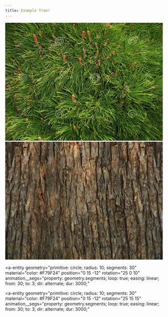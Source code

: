 ```yaml
---
title: Example Tree!
---
```


<script src="https://rawgit.com/ngokevin/aframe-animation-component/master/dist/aframe-animation-component.min.js"></script>
<script src="/a-frame-js/click-component.js"></script>
<script src="/a-frame-js/specifyPosition.js"></script>
<script src="/a-frame-js/randomDataPos.js"></script>
<!-- <script src="/a-frame-js/tree-geom.js"></script> -->

<!-- Working with .ply models -->
<script src="https://rawgit.com/donmccurdy/aframe-extras/v2.1.1/dist/aframe-extras.loaders.min.js"></script>
<!-- Entity generator -->
<script src="https://unpkg.com/aframe-entity-generator-component@^3.0.0/dist/aframe-entity-generator-component.min.js"></script>
<script src="https://unpkg.com/aframe-randomizer-components@^3.0.1/dist/aframe-randomizer-components.min.js"></script>
<script src="https://unpkg.com/aframe-layout-component@4.0.1/dist/aframe-layout-component.min.js"></script>

<script src="https://unpkg.com/aframe-template-component@^3.1.1/dist/aframe-template-component.min.js"></script>

<a-scene>
    <a-assets>
        <a-asset-item id="treePly" src="/assets/ply/tree-shelled.bake.ply"></a-asset-item>
        <a-mixin id="tree-color" material="color: green"></a-mixin>
        <a-mixin id="bark-color" material="color: #926239"></a-mixin>
        <a-mixin id="cube" geometry="primitive: box"></a-mixin>
        <!-- <img id="lime-green-picture" src="/images/textures/watercolor/lime-green-square.png"> -->
        <a-mixin id="limeCube" geometry="primitive: box" material="src: #lime-green-picture"></a-mixin>
        <a-mixin id="candle" geometry="primitive: sphere" light></a-mixin>
        <a-mixin id="baseTree" ply-model="src: #treePly" rotation="-90 0 0"
        random-spherical-position="radius: 4; startY: 95;"
        specify-position
        scale="0.05 0.05 0.05"></a-mixin>
        <a-mixin id="spinTree360"
        animation__rotate="property: rotation;
        dur: 6000;
        loop: true;
        easing: linear;
        from: -90 0 0;
        to: -90 360 0"></a-mixin>
        <a-entity id="shinyDoughnut" geometry="primitive: torus; radius: 2; radiusTubular: 0.2; arc: 360"
        material="color: #2eafac; roughness: 0; metalness: 1;"
        animation__rotate="property: rotation; loop: true; easing: linear; from: 0 0 0; to: 360 0 0;
        dur: 4000;"></a-entity>
        <img id="pine-needles-texture" src="/images/textures/pine-needles.jpg">
        <img id="bark-cylinder-texture" src="/images/textures/bark.jpg">
        <a-mixin id="tree-texture" material="src:#pine-needles-texture"></a-mixin>
        <a-mixin id="bark-texture" material="src:#bark-cylinder-texture"></a-mixin>
        <!-- <a-entity position="0 3 -4"> -->
        <script id="treeTemplate" type="html">
            <a-entity id="conicTree-${number}" position="${pos}">
                <a-cone mixin="tree-texture" radius-bottom="2" radius-top="0" height="2">
                    <a-cone mixin="tree-texture" radius-bottom="2" radius-top="0" position="0 -1   0"></a-cone>
                    <a-cone mixin="tree-texture" radius-bottom="2" radius-top="0" position="0 -1.5 0"></a-cone>
                    <!-- <a-cylinder mixin="bark-color" height="1" radius="0.5" position="0 -2.5 0"     ></a-cylinder> -->
                    <a-cylinder random-rotation="min: 0 0 0; max: 0 360 0" mixin="bark-texture" height="2" radius="0.5" position="0 -2.5 0"     ></a-cylinder>
                </a-cone>
            </a-entity>
        </script>
        <script id="boxesTemplate" type="html">
                <a-cone mixin="tree-color" radius-bottom="2" radius-top="0" position="0 -1   0" mergeTo="conicTree-${number}"></a-cone>
            <a-box color="${box1color}" position="-1 0 -5"></a-box>
            <a-box color="${box2color}" position="0 1 -5"></a-box>
            <a-box color="${box3color}" position="1 0 -5"></a-box>
        </script>
    </a-assets>
    <!-- Eventaully replace this, maybe with a photo of the Arb? THE ARB getting glitchier  and glitcher, ooooh! -->
  <!-- <a-sky src="https://image.shutterstock.com/z/stock-photo--degree-forest-panorama-107308361.jpg" rotation="0 -130 0"></a-sky> -->
  <a-sky src="/images/panoramas/manic-night/archway.jpg" rotation="0 -130 0"></a-sky>

  <!-- <a-entity template="src: #boxesTemplate" data-box1color="red" data-box2color="green" data-box3color="blue" data-number="0"></a-entity> -->

  <a-entity template="src: #treeTemplate" data-number="1" data-pos="-2 3 -4"></a-entity>
  <a-entity template="src: #treeTemplate" data-number="2" data-pos="1 3 -4"></a-entity>
  <a-entity template="src: #treeTemplate" data-number="3" data-pos="0 3 -4"></a-entity>

  <!-- Actually, go on with "specify position" component at a later date, -->
  <!-- what you actually want is a "random-prop" component or something like that to pass into data-pos using the A-Frame template component??? -->
  <a-entity rand-data-pos template="src: #treeTemplate" data-number="4"></a-entity>
  <a-entity rand-data-pos template="src: #treeTemplate" data-number="5"></a-entity>
  <a-entity rand-data-pos template="src: #treeTemplate" data-number="6"></a-entity>
  <a-entity rand-data-pos template="src: #treeTemplate" data-number="7"></a-entity>
  <a-entity rand-data-pos template="src: #treeTemplate" data-number="8"></a-entity>
  <a-entity rand-data-pos template="src: #treeTemplate" data-number="9"></a-entity>
  <a-entity rand-data-pos template="src: #treeTemplate" data-number="10"></a-entity>
  <a-entity rand-data-pos template="src: #treeTemplate" data-number="11"></a-entity>
  <a-entity rand-data-pos template="src: #treeTemplate" data-number="12"></a-entity>
  <a-entity rand-data-pos template="src: #treeTemplate" data-number="13"></a-entity>
  <a-entity rand-data-pos template="src: #treeTemplate" data-number="14"></a-entity>
  <a-entity rand-data-pos template="src: #treeTemplate" data-number="15"></a-entity>
  <a-entity rand-data-pos template="src: #treeTemplate" data-number="16"></a-entity>
  <a-entity rand-data-pos template="src: #treeTemplate" data-number="17"></a-entity>
  <a-entity rand-data-pos template="src: #treeTemplate" data-number="18"></a-entity>
  <a-entity rand-data-pos template="src: #treeTemplate" data-number="19"></a-entity>
  <a-entity rand-data-pos template="src: #treeTemplate" data-number="20"></a-entity>
  <a-entity rand-data-pos template="src: #treeTemplate" data-number="21"></a-entity>
  <a-entity rand-data-pos template="src: #treeTemplate" data-number="22"></a-entity>
  <a-entity rand-data-pos template="src: #treeTemplate" data-number="23"></a-entity>
  <a-entity rand-data-pos template="src: #treeTemplate" data-number="24"></a-entity>
  <a-entity rand-data-pos template="src: #treeTemplate" data-number="25"></a-entity>
  <a-entity rand-data-pos template="src: #treeTemplate" data-number="26"></a-entity>
  <a-entity rand-data-pos template="src: #treeTemplate" data-number="27"></a-entity>
  <a-entity rand-data-pos template="src: #treeTemplate" data-number="28"></a-entity>
  <a-entity rand-data-pos template="src: #treeTemplate" data-number="29"></a-entity>
  <a-entity rand-data-pos template="src: #treeTemplate" data-number="30"></a-entity>
  <a-entity rand-data-pos template="src: #treeTemplate" data-number="31"></a-entity>
  <a-entity rand-data-pos template="src: #treeTemplate" data-number="32"></a-entity>
  <a-entity rand-data-pos template="src: #treeTemplate" data-number="33"></a-entity>
  <a-entity rand-data-pos template="src: #treeTemplate" data-number="34"></a-entity>
  <a-entity rand-data-pos template="src: #treeTemplate" data-number="35"></a-entity>
  <a-entity rand-data-pos template="src: #treeTemplate" data-number="36"></a-entity>
  <a-entity rand-data-pos template="src: #treeTemplate" data-number="37"></a-entity>
  <a-entity rand-data-pos template="src: #treeTemplate" data-number="38"></a-entity>
  <a-entity rand-data-pos template="src: #treeTemplate" data-number="39"></a-entity>
  <a-entity rand-data-pos template="src: #treeTemplate" data-number="40"></a-entity>
  <a-entity rand-data-pos template="src: #treeTemplate" data-number="41"></a-entity>
  <a-entity rand-data-pos template="src: #treeTemplate" data-number="42"></a-entity>
  <a-entity rand-data-pos template="src: #treeTemplate" data-number="43"></a-entity>
  <a-entity rand-data-pos template="src: #treeTemplate" data-number="44"></a-entity>
  <a-entity rand-data-pos template="src: #treeTemplate" data-number="45"></a-entity>
  <a-entity rand-data-pos template="src: #treeTemplate" data-number="46"></a-entity>
  <a-entity rand-data-pos template="src: #treeTemplate" data-number="47"></a-entity>
  <a-entity rand-data-pos template="src: #treeTemplate" data-number="48"></a-entity>
  <a-entity rand-data-pos template="src: #treeTemplate" data-number="49"></a-entity>
  <a-entity rand-data-pos template="src: #treeTemplate" data-number="50"></a-entity>
  <a-entity rand-data-pos template="src: #treeTemplate" data-number="51"></a-entity>
  <a-entity rand-data-pos template="src: #treeTemplate" data-number="52"></a-entity>
  <a-entity rand-data-pos template="src: #treeTemplate" data-number="53"></a-entity>
  <a-entity rand-data-pos template="src: #treeTemplate" data-number="54"></a-entity>
  <a-entity rand-data-pos template="src: #treeTemplate" data-number="55"></a-entity>
  <a-entity rand-data-pos template="src: #treeTemplate" data-number="56"></a-entity>
  <a-entity rand-data-pos template="src: #treeTemplate" data-number="57"></a-entity>
  <a-entity rand-data-pos template="src: #treeTemplate" data-number="58"></a-entity>
  <a-entity rand-data-pos template="src: #treeTemplate" data-number="59"></a-entity>
  <a-entity rand-data-pos template="src: #treeTemplate" data-number="60"></a-entity>
  <a-entity rand-data-pos template="src: #treeTemplate" data-number="61"></a-entity>
  <a-entity rand-data-pos template="src: #treeTemplate" data-number="62"></a-entity>
  <a-entity rand-data-pos template="src: #treeTemplate" data-number="63"></a-entity>
  <a-entity rand-data-pos template="src: #treeTemplate" data-number="64"></a-entity>
  <a-entity rand-data-pos template="src: #treeTemplate" data-number="65"></a-entity>
  <a-entity rand-data-pos template="src: #treeTemplate" data-number="66"></a-entity>
  <a-entity rand-data-pos template="src: #treeTemplate" data-number="67"></a-entity>
  <a-entity rand-data-pos template="src: #treeTemplate" data-number="68"></a-entity>
  <a-entity rand-data-pos template="src: #treeTemplate" data-number="69"></a-entity>
  <a-entity rand-data-pos template="src: #treeTemplate" data-number="70"></a-entity>
  <a-entity rand-data-pos template="src: #treeTemplate" data-number="71"></a-entity>
  <a-entity rand-data-pos template="src: #treeTemplate" data-number="72"></a-entity>
  <a-entity rand-data-pos template="src: #treeTemplate" data-number="73"></a-entity>
  <a-entity rand-data-pos template="src: #treeTemplate" data-number="74"></a-entity>
  <a-entity rand-data-pos template="src: #treeTemplate" data-number="75"></a-entity>
  <a-entity rand-data-pos template="src: #treeTemplate" data-number="76"></a-entity>
  <a-entity rand-data-pos template="src: #treeTemplate" data-number="77"></a-entity>
  <a-entity rand-data-pos template="src: #treeTemplate" data-number="78"></a-entity>
  <a-entity rand-data-pos template="src: #treeTemplate" data-number="79"></a-entity>
  <a-entity rand-data-pos template="src: #treeTemplate" data-number="80"></a-entity>
  <a-entity rand-data-pos template="src: #treeTemplate" data-number="81"></a-entity>
  <a-entity rand-data-pos template="src: #treeTemplate" data-number="82"></a-entity>
  <a-entity rand-data-pos template="src: #treeTemplate" data-number="83"></a-entity>
  <a-entity rand-data-pos template="src: #treeTemplate" data-number="84"></a-entity>
  <a-entity rand-data-pos template="src: #treeTemplate" data-number="85"></a-entity>
  <a-entity rand-data-pos template="src: #treeTemplate" data-number="86"></a-entity>
  <a-entity rand-data-pos template="src: #treeTemplate" data-number="87"></a-entity>
  <a-entity rand-data-pos template="src: #treeTemplate" data-number="88"></a-entity>
  <a-entity rand-data-pos template="src: #treeTemplate" data-number="89"></a-entity>
  <a-entity rand-data-pos template="src: #treeTemplate" data-number="90"></a-entity>
  <a-entity rand-data-pos template="src: #treeTemplate" data-number="91"></a-entity>
  <a-entity rand-data-pos template="src: #treeTemplate" data-number="92"></a-entity>
  <a-entity rand-data-pos template="src: #treeTemplate" data-number="93"></a-entity>
  <a-entity rand-data-pos template="src: #treeTemplate" data-number="94"></a-entity>
  <a-entity rand-data-pos template="src: #treeTemplate" data-number="95"></a-entity>
  <a-entity rand-data-pos template="src: #treeTemplate" data-number="96"></a-entity>
  <a-entity rand-data-pos template="src: #treeTemplate" data-number="97"></a-entity>
  <a-entity rand-data-pos template="src: #treeTemplate" data-number="98"></a-entity>
  <a-entity rand-data-pos template="src: #treeTemplate" data-number="99"></a-entity>
  <a-entity rand-data-pos template="src: #treeTemplate" data-number="100"></a-entity>
  <!-- Okay, this is just a hack, start using .md.erb or whatever to do this lol -->

  <!-- <a-entity mixin="conicTree" position="0 3 -3"></a-entity> -->
  <!-- <a-entity id="treeBase" position="-2 3 -4" animation__move="property: rotation; to: 360 0 0; loop: true;"> -->
  <!--     <a-cone color="green" radius-bottom="2" radius-top="0" height="2" mergeTo="#treeBase"> -->
  <!--         <a-cone mixin="tree-color" radius-bottom="2" radius-top="0" position="0 -1   0" mergeTo="#treeBase"></a-cone> -->
  <!--         <a-cone mixin="tree-color" radius-bottom="2" radius-top="0" position="0 -1.5 0" mergeTo="#treeBase"></a-cone> -->
  <!--         <a-cylinder mixin="bark-color" height="1" radius="0.5" position="0 -2.5 0"      mergeTo="#treeBase"></a-cylinder> -->
  <!--     </a-cone> -->
  <!-- </a-entity> -->

  <!-- <a-entity mixin="cube limeCube" position="-3 0 -3" -->
  <!-- rotation="45 0 0"></a-entity> -->


  <!-- <a-light type="point" position="0 4 -4" -->
  <!-- animation__orbit = "property: rotation; to: 0 360 -4; -->
  <!-- easing: linear; loop: true; dir: alternate;"> -->
  <!--   <a-entity mixin="cube limeCube" size> -->
  <!--   </a-entity> -->
  <!-- </a-light> -->

  <!-- <a-entity position="0 3 -4"> -->
  <!--   <a-cone color="green" radius-bottom="2" radius-top="0" height="2"> -->
  <!--       <a-cone mixin="tree-color" radius-bottom="2" radius-top="0" position="0 -1   0"></a-cone> -->
  <!--       <a-cone mixin="tree-color" radius-bottom="2" radius-top="0" position="0 -1.5 0"></a-cone> -->
  <!--       <a-cylinder mixin="bark-color" height="1" radius="0.5" position="0 -2.5 0"></a-cylinder> -->
  <!--   </a-cone> -->
  <!-- </a-entity> -->

  <!-- <a-entity layout="type: circle; radius: 10"> -->
  <!--   <a-entity entity-generator="mixin: conicTree; num: 50;"></a-entity> -->
  <!-- </a-entity> -->


  <!-- <a-entity layout="type: circle; radius: 10"> -->
  <!--   <a-entity geometry="primitive: torus; radius: 2; radiusTubular: 0.2; arc: 360" material="color: #2eafac; roughness: 0; metalness: 1;" position="0 0 -5" animation__rotate="property: rotation; loop: true; easing: linear; from: 0 0 0; to: 360 0 0; dur: 4000;"></a-entity> -->
  <!--   <a-entity geometry="primitive: torus; radius: 2; radiusTubular: 0.2; arc: 360" material="color: #2eafac; roughness: 0; metalness: 1;" position="0 0 -5" animation__rotate="property: rotation; loop: true; easing: linear; from: 0 0 0; to: 360 0 0; dur: 4000;"></a-entity> -->
  <!--   <a-entity geometry="primitive: torus; radius: 2; radiusTubular: 0.2; arc: 360" material="color: #2eafac; roughness: 0; metalness: 1;" position="0 0 -5" animation__rotate="property: rotation; loop: true; easing: linear; from: 0 0 0; to: 360 0 0; dur: 4000;"></a-entity> -->
  <!--   <a-entity geometry="primitive: torus; radius: 2; radiusTubular: 0.2; arc: 360" material="color: #2eafac; roughness: 0; metalness: 1;" position="0 0 -5" animation__rotate="property: rotation; loop: true; easing: linear; from: 0 0 0; to: 360 0 0; dur: 4000;"></a-entity> -->
  <!--   <a-entity geometry="primitive: torus; radius: 2; radiusTubular: 0.2; arc: 360" material="color: #2eafac; roughness: 0; metalness: 1;" position="0 0 -5" animation__rotate="property: rotation; loop: true; easing: linear; from: 0 0 0; to: 360 0 0; dur: 4000;"></a-entity> -->
  <!--   <a-entity geometry="primitive: torus; radius: 2; radiusTubular: 0.2; arc: 360" material="color: #2eafac; roughness: 0; metalness: 1;" position="0 0 -5" animation__rotate="property: rotation; loop: true; easing: linear; from: 0 0 0; to: 360 0 0; dur: 4000;"></a-entity> -->
  <!--   <a-entity geometry="primitive: torus; radius: 2; radiusTubular: 0.2; arc: 360" material="color: #2eafac; roughness: 0; metalness: 1;" position="0 0 -5" animation__rotate="property: rotation; loop: true; easing: linear; from: 0 0 0; to: 360 0 0; dur: 4000;"></a-entity> -->
  <!--   <a-entity geometry="primitive: torus; radius: 2; radiusTubular: 0.2; arc: 360" material="color: #2eafac; roughness: 0; metalness: 1;" position="0 0 -5" animation__rotate="property: rotation; loop: true; easing: linear; from: 0 0 0; to: 360 0 0; dur: 4000;"></a-entity> -->
  <!--   <a-entity geometry="primitive: torus; radius: 2; radiusTubular: 0.2; arc: 360" material="color: #2eafac; roughness: 0; metalness: 1;" position="0 0 -5" animation__rotate="property: rotation; loop: true; easing: linear; from: 0 0 0; to: 360 0 0; dur: 4000;"></a-entity> -->
  <!--   <a-entity geometry="primitive: torus; radius: 2; radiusTubular: 0.2; arc: 360" material="color: #2eafac; roughness: 0; metalness: 1;" position="0 0 -5" animation__rotate="property: rotation; loop: true; easing: linear; from: 0 0 0; to: 360 0 0; dur: 4000;"></a-entity> -->
  <!-- </a-entity> -->
  <!--  -->
  <!-- <a-entity layout="type: circle; radius: 10" position="0 2.5 0" -->
  <!-- animation__rotate="property: rotation; dur: 10000; easing: linear; loop: true; to: 0 360 0"> -->
  <!--   <a-entity geometry="primitive: torus; radius: 2; radiusTubular: 0.2; arc: 360" material="color: #2eafac; roughness: 0; metalness: 1;" position="0 0 -5" animation__rotate="property: rotation; loop: true; easing: linear; from: 0 0 0; to: 360 0 0; dur: 1500;"></a-entity> -->
  <!--   <a-entity geometry="primitive: torus; radius: 2; radiusTubular: 0.2; arc: 360" material="color: #2eafac; roughness: 0; metalness: 0.9;" position="0 0 -5" animation__rotate="property: rotation; loop: true; easing: linear; from: 0 0 0; to: 360 0 0; dur: 2000;"></a-entity> -->
  <!--   <a-entity geometry="primitive: torus; radius: 2; radiusTubular: 0.2; arc: 360" material="color: #2eafac; roughness: 0; metalness: 0.8;" position="0 0 -5" animation__rotate="property: rotation; loop: true; easing: linear; from: 0 0 0; to: 360 0 0; dur: 3000;"></a-entity> -->
  <!--   <a-entity geometry="primitive: torus; radius: 2; radiusTubular: 0.2; arc: 360" material="color: #2eafac; roughness: 0; metalness: 0.7;" position="0 0 -5" animation__rotate="property: rotation; loop: true; easing: linear; from: 0 0 0; to: 360 0 0; dur: 4000;"></a-entity> -->
  <!--   <a-entity geometry="primitive: torus; radius: 2; radiusTubular: 0.2; arc: 360" material="color: #2eafac; roughness: 0; metalness: 0.6;" position="0 0 -5" animation__rotate="property: rotation; loop: true; easing: linear; from: 0 0 0; to: 360 0 0; dur: 5000;"></a-entity> -->
  <!--   <a-entity geometry="primitive: torus; radius: 2; radiusTubular: 0.2; arc: 360" material="color: #2eafac; roughness: 0; metalness: 0.5;" position="0 0 -5" animation__rotate="property: rotation; loop: true; easing: linear; from: 0 0 0; to: 360 0 0; dur: 6000;"></a-entity> -->
  <!--   <a-entity geometry="primitive: torus; radius: 2; radiusTubular: 0.2; arc: 360" material="color: #2eafac; roughness: 0; metalness: 0.4;" position="0 0 -5" animation__rotate="property: rotation; loop: true; easing: linear; from: 0 0 0; to: 360 0 0; dur: 5000;"></a-entity> -->
  <!--   <a-entity geometry="primitive: torus; radius: 2; radiusTubular: 0.2; arc: 360" material="color: #2eafac; roughness: 0; metalness: 0.3;" position="0 0 -5" animation__rotate="property: rotation; loop: true; easing: linear; from: 0 0 0; to: 360 0 0; dur: 6000;"></a-entity> -->
  <!--   <a-entity geometry="primitive: torus; radius: 2; radiusTubular: 0.2; arc: 360" material="color: #2eafac; roughness: 0; metalness: 0.2;" position="0 0 -5" animation__rotate="property: rotation; loop: true; easing: linear; from: 0 0 0; to: 360 0 0; dur: 7000;"></a-entity> -->
  <!--   <a-entity geometry="primitive: torus; radius: 2; radiusTubular: 0.2; arc: 360" material="color: #2eafac; roughness: 0; metalness: 0.1;" position="0 0 -5" animation__rotate="property: rotation; loop: true; easing: linear; from: 0 0 0; to: 360 0 0; dur: 8000;"></a-entity> -->
  <!-- </a-entity> -->


  <!-- <a-entity mixin="tree-geom" position="-3 2 -3" -->
  <!-- rotation="45 0 0"></a-entity> -->

  <a-entity mixin="shinyDoughnut" position="0 0 -5"></a-entity>

  <!-- <a-entity geometry="primitive: torus; radius: 2; radiusTubular: 0.2; arc: 360" -->
  <!-- material="color: #2eafac; roughness: 0; metalness: 1;" -->
  <!-- position="0 0 -5" -->
  <!-- animation__rotate="property: rotation; loop: true; easing: linear; from: 0 0 0; to: 360 0 0; -->
  <!-- dur: 4000;"></a-entity> -->

  <a-entity geometry="primitive: circle; radius: 10; segments: 30" material="color: #F79F24"
  position="0 15 -12"
  rotation="25 0 10"
  animation__segs="property: geometry.segments;
  loop: true;
  easing: linear;
  from: 30; to: 3;
  dir: alternate;
  dur: 3000;"
  ></a-entity>

  <a-entity geometry="primitive: circle; radius: 10; segments: 30" material="color: #F79F24"
  position="0 15 -12"
  rotation="25 15 15"
  animation__segs="property: geometry.segments;
  loop: true;
  easing: linear;
  from: 30; to: 3;
  dir: alternate;
  dur: 3000;"
  ></a-entity>

  <!-- <a-entity mixin="baseTree" position="-3 2 -3"></a-entity> -->
  <!-- <a-entity mixin="baseTree spinTree360" position="0 1.5 -3" -->
  <!-- animation__up-and-down="property: position; dur: 1500; loop: true; easing: linear; -->
  <!-- dir: alternate; -->
  <!-- from: 0 1.5 -3; -->
  <!-- to: 0 3 -3;"></a-entity> -->
  <!-- <a-entity mixin="baseTree"></a-entity> -->

  <!-- <a-entity entity-generator="mixin: baseTree; num: 50;"></a-entity> -->
  <!-- <a-entity entity-generator="mixin: baseTree; num: 5;"></a-entity> -->

  <a-camera>
    <a-cursor
      scale="2 2 2"
      geometry="primitive: ring"
      material="color: #FFC0CB; shader: flat">
    </a-cursor>
  </a-camera>
</a-scene>
